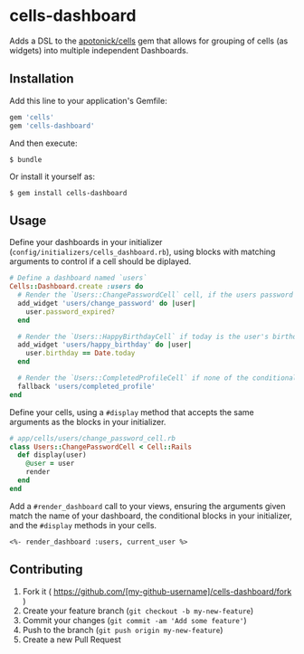 # cells-dashboard

Adds a DSL to the [apotonick/cells](https://github.com/apotonick/cells) gem that allows for grouping of cells (as widgets) into multiple independent Dashboards.

## Installation

Add this line to your application's Gemfile:

```ruby
gem 'cells'
gem 'cells-dashboard'
```

And then execute:

    $ bundle

Or install it yourself as:

    $ gem install cells-dashboard

## Usage

Define your dashboards in your initializer (`config/initializers/cells_dashboard.rb`), using blocks with matching arguments to control if a cell should be diplayed.

```ruby
# Define a dashboard named `users`
Cells::Dashboard.create :users do
  # Render the `Users::ChangePasswordCell` cell, if the users password has expired
  add_widget 'users/change_password' do |user|
    user.password_expired?
  end

  # Render the `Users::HappyBirthdayCell` if today is the user's birthday
  add_widget 'users/happy_birthday' do |user|
    user.birthday == Date.today
  end

  # Render the `Users::CompletedProfileCell` if none of the conditional widgets will be displayed
  fallback 'users/completed_profile'
end
```

Define your cells, using a `#display` method that accepts the same arguments as the blocks in your initializer.

```ruby
# app/cells/users/change_password_cell.rb
class Users::ChangePasswordCell < Cell::Rails
  def display(user)
    @user = user
    render
  end
end
```

Add a `#render_dashboard` call to your views, ensuring the arguments given match the name of your dashboard, the conditional blocks in your initializer, and the `#display` methods in your cells.

```erb
<%- render_dashboard :users, current_user %>
```

## Contributing

1. Fork it ( https://github.com/[my-github-username]/cells-dashboard/fork )
2. Create your feature branch (`git checkout -b my-new-feature`)
3. Commit your changes (`git commit -am 'Add some feature'`)
4. Push to the branch (`git push origin my-new-feature`)
5. Create a new Pull Request
